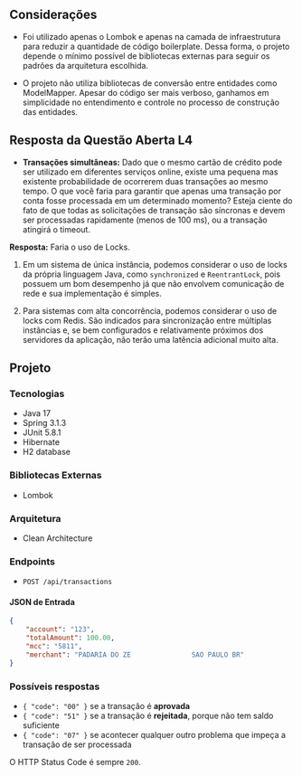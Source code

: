 ## Considerações

- Foi utilizado apenas o Lombok e apenas na camada de infraestrutura para reduzir a quantidade de código boilerplate. Dessa forma, o projeto depende o mínimo possível de bibliotecas externas para seguir os padrões da arquitetura escolhida.

- O projeto não utiliza bibliotecas de conversão entre entidades como ModelMapper. Apesar do código ser mais verboso, ganhamos em simplicidade no entendimento e controle no processo de construção das entidades.

## Resposta da Questão Aberta L4

- **Transações simultâneas:** Dado que o mesmo cartão de crédito pode ser utilizado em diferentes serviços online, existe uma pequena mas existente probabilidade de ocorrerem duas transações ao mesmo tempo. O que você faria para garantir que apenas uma transação por conta fosse processada em um determinado momento? Esteja ciente do fato de que todas as solicitações de transação são síncronas e devem ser processadas rapidamente (menos de 100 ms), ou a transação atingirá o timeout.

**Resposta:** Faria o uso de Locks.
1. Em um sistema de única instância, podemos considerar o uso de locks da própria linguagem Java, como `synchronized` e `ReentrantLock`, pois possuem um bom desempenho já que não envolvem comunicação de rede e sua implementação é simples.

2. Para sistemas com alta concorrência, podemos considerar o uso de locks com Redis. São indicados para sincronização entre múltiplas instâncias e, se bem configurados e relativamente próximos dos servidores da aplicação, não terão uma latência adicional muito alta.

## Projeto

### Tecnologias
- Java 17
- Spring 3.1.3
- JUnit 5.8.1
- Hibernate
- H2 database

### Bibliotecas Externas
- Lombok

### Arquitetura
- Clean Architecture

### Endpoints
- `POST /api/transactions`

#### JSON de Entrada
```json
{
    "account": "123",
    "totalAmount": 100.00,
    "mcc": "5811",
    "merchant": "PADARIA DO ZE               SAO PAULO BR"
}
```
### Possíveis respostas

- `{ "code": "00" }` se a transação é **aprovada**
- `{ "code": "51" }` se a transação é **rejeitada**, porque não tem saldo suficiente
- `{ "code": "07" }` se acontecer qualquer outro problema que impeça a transação de ser processada

O HTTP Status Code é sempre `200`.
